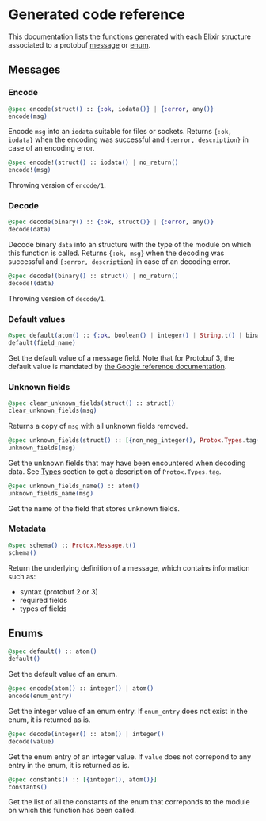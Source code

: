 # Generated code reference

This documentation lists the functions generated with each Elixir structure associated to a protobuf [message](documentation/reference.md#messages) or [enum](documentation/reference.md#enums).

## Messages

### Encode

```elixir
@spec encode(struct() :: {:ok, iodata()} | {:error, any()}
encode(msg)
```

Encode `msg` into an `iodata` suitable for files or sockets.
Returns `{:ok, iodata}` when the encoding was successful and `{:error, description}` in case of an encoding error.


```elixir
@spec encode!(struct() :: iodata() | no_return()
encode!(msg)
```

Throwing version of `encode/1`.

### Decode

```elixir
@spec decode(binary() :: {:ok, struct()} | {:error, any()}
decode(data)
```

Decode binary `data` into an structure with the type of the module on which this function is called.
Returns `{:ok, msg}` when the decoding was successful and `{:error, description}` in case of an decoding error.


```elixir
@spec decode!(binary() :: struct() | no_return()
decode!(data)
```

Throwing version of `decode/1`.

### Default values

```elixir
@spec default(atom() :: {:ok, boolean() | integer() | String.t() | binary() | float()} | {:error, atom()}
default(field_name)
```

Get the default value of a message field. Note that for Protobuf 3, the default value is mandated by [the Google reference documentation](https://developers.google.com/protocol-buffers/docs/proto3#default).

### Unknown fields

```elixir
@spec clear_unknown_fields(struct() :: struct()
clear_unknown_fields(msg)
```
Returns a copy of `msg` with all unknown fields removed.

```elixir
@spec unknown_fields(struct() :: [{non_neg_integer(), Protox.Types.tag(), binary()}]
unknown_fields(msg)
```
Get the unknown fields that may have been encountered when decoding data.
See [Types](documentation/reference.md#types) section to get a description of `Protox.Types.tag`.

```elixir
@spec unknown_fields_name() :: atom()
unknown_fields_name(msg)
```
Get the name of the field that stores unknown fields.

### Metadata
```elixir
@spec schema() :: Protox.Message.t()
schema()
```
Return the underlying definition of a message, which contains information such as:
- syntax (protobuf 2 or 3)
- required fields
- types of fields

## Enums

```elixir
@spec default() :: atom()
default()
```
Get the default value of an enum.

```elixir
@spec encode(atom() :: integer() | atom()
encode(enum_entry)
```
Get the integer value of an enum entry. If `enum_entry` does not exist in the enum, it is returned as is.


```elixir
@spec decode(integer() :: atom() | integer()
decode(value)
```
Get the enum entry of an integer value. If `value` does not correpond to any entry in the enum, it is returned as is.

```elixir
@spec constants() :: [{integer(), atom()}]
constants()
```
Get the list of all the constants of the enum that correponds to the module on which this function has been called.
```
